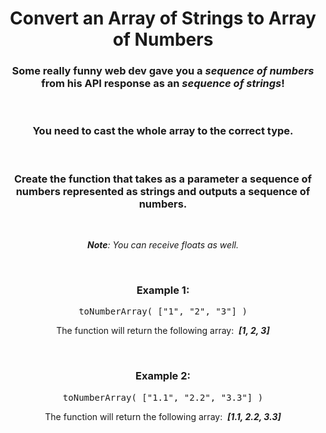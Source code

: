 <div align = "center">

# Convert an Array of Strings to Array of Numbers

</div>

<div align = "center">

<h3>Some really funny web dev gave you a <em>sequence of numbers</em> from his API response as an <em>sequence of strings</em>!</h3>

<br>

<h3>You need to cast the whole array to the correct type.</h3>

<br>

<h3>Create the function that takes as a parameter a sequence of numbers represented as strings and outputs a sequence of numbers.</h3>

<br>

<p><em><strong>Note</strong>: You can receive floats as well.</em></p>

<br>

<h3>Example 1:</h3>

<pre>toNumberArray(&nbsp;["1", "2", "3"]&nbsp;)</pre>

<p>The function will return the following array: &nbsp;<em><strong>[1, 2, 3]</strong></em></p>
<br>

<h3>Example 2:</h3>

<pre>toNumberArray(&nbsp;["1.1", "2.2", "3.3"]&nbsp;)</pre>

<p>The function will return the following array: &nbsp;<em><strong>[1.1, 2.2, 3.3]</strong></em></p>
<br>

</div>

